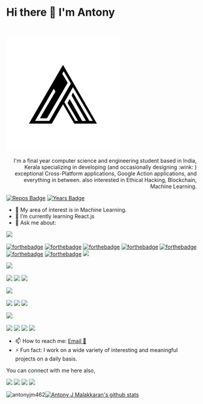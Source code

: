 # Hi there 👋 I'm Antony 
<br>
<p align="left"> <img src="https://github.com/antonyjm462/antonyjm462/blob/master/logo.png" height="300"> </p>
<p align="right">
I'm a final year computer science and engineering student based in India, Kerala specializing in developing (and occasionally designing :wink: ) exceptional Cross-Platform applications, Google Action applications, and everything in between. also interested in Ethical Hacking, Blockchain, Machine Learning.

[![Repos Badge](https://badges.pufler.dev/repos/antonyjm462)](https://badges.pufler.dev)
[![Years Badge](https://badges.pufler.dev/years/antonyjm462)](https://badges.pufler.dev)

- 🔭 My area of interest is in Machine Learning.
- 🌱 I’m currently learning React.js
- 💬 Ask me about:

<img src ="https://img.shields.io/badge/-Programming And Markup Languages-red?&style=for-the-badge">

[![forthebadge](https://forthebadge.com/images/badges/made-with-python.svg)](https://forthebadge.com)
[![forthebadge](https://forthebadge.com/images/badges/made-with-c.svg)](https://forthebadge.com)
[![forthebadge](https://forthebadge.com/images/badges/made-with-javascript.svg)](https://forthebadge.com)
[![forthebadge](https://forthebadge.com/images/badges/made-with-java.svg)](https://forthebadge.com)
[![forthebadge](https://forthebadge.com/images/badges/uses-html.svg)](https://forthebadge.com)
[![forthebadge](https://forthebadge.com/images/badges/uses-css.svg)](https://forthebadge.com)
[![forthebadge](https://forthebadge.com/images/badges/uses-badges.svg)](https://forthebadge.com)
[<img src ="https://img.shields.io/badge/-USES PHP-brightgreen?&style=for-the-badge&logo=&logoColor=Violet">]()

<img src ="https://img.shields.io/badge/-Database-red?&style=for-the-badge">

[<img src ="https://img.shields.io/badge/-MySql MariaDB -yellow?&style=for-the-badge">]()
[<img src ="https://img.shields.io/badge/-MongoDB -green?&style=for-the-badge">]()
[<img src ="https://img.shields.io/badge/-OracleDB-darkred?&style=for-the-badge">]()

<img src ="https://img.shields.io/badge/-Web Frameworks-darkblue?&style=for-the-badge">

[<img src ="https://img.shields.io/badge/-Angular-red?&style=for-the-badge">]()
[<img src ="https://img.shields.io/badge/-Django-greenyellow?&style=for-the-badge">]()
[<img src ="https://img.shields.io/badge/-Ionic-lightblue?&style=for-the-badge">]()

<img src ="https://img.shields.io/badge/-Technology-red?&style=for-the-badge">

[<img src ="https://img.shields.io/badge/-Blockchain-success?&style=for-the-badge">]()
[<img src ="https://img.shields.io/badge/-UI Design-black?&style=for-the-badge">]()
[<img src ="https://img.shields.io/badge/-Ethical Hacking-grey?&style=for-the-badge">]()
[<img src ="https://img.shields.io/badge/-Google Assistant-orange?&style=for-the-badge">]()

- 📫 How to reach me: [Email :email:](mailto:antonyjm462@gmail.com)
- ⚡ Fun fact: I work on a wide variety of interesting and meaningful projects on a daily basis.

You can connect with me here also,

[<img src="https://img.shields.io/badge/linkedin-%230077B5.svg?&style=for-the-badge&logo=linkedin&logoColor=white"/>](https://www.linkedin.com/in/antonyjmalakkaran/)
[<img src ="https://img.shields.io/badge/portfolio-web-%23.svg?&style=for-the-badge&logo=&logoColor=white%22">](https://antonyjmalakkaran.codes/)
[<img src ="https://img.shields.io/badge/blog-%23.svg?&style=for-the-badge&logo=&logoColor=Violet">](https://blog.antonyjmalakkaran.codes/)
[<img src="https://img.shields.io/badge/WHATSAPP-%2325D366.svg?&style=for-the-badge&logo=whatsapp&logoColor=white"/>](https://wa.me/8921297283)

[![Antony J Malakkaran's github stats](https://github-readme-stats.vercel.app/api?username=antonyjm462)](https://github.com/antonyjm462/github-readme-stats)<img align="left" src="https://github-readme-stats.vercel.app/api/top-langs/?username=antonyjm462&layout=compact&hide=html" alt="antonyjm462" />
